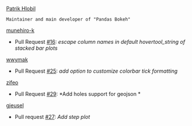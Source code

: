 [Patrik Hlobil](https://github.com/PatrikHlobil)

    Maintainer and main developer of "Pandas Bokeh"

[munehiro-k](https://github.com/munehiro-k)

 * Pull Request [#16](https://github.com/PatrikHlobil/Pandas-Bokeh/pull/16): *escape column names in default hovertool_string of stacked bar plots*
 
[wwymak](https://github.com/wwymak)

 * Pull Request [#25](https://github.com/PatrikHlobil/Pandas-Bokeh/pull/25): *add option to customize colorbar tick formatting*

[zifeo](https://github.com/zifeo)

 * Pull Request [#29](https://github.com/PatrikHlobil/Pandas-Bokeh/pull/29): *Add holes support for geojson * 

[gjeusel](https://github.com/gjeusel)

 * Pull request [#27](https://github.com/PatrikHlobil/Pandas-Bokeh/pull/27): *Add step plot*